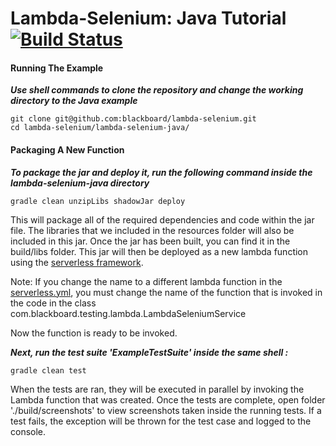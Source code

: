 # Lambda-Selenium: Java Tutorial [![Build Status](https://travis-ci.org/blackboard/lambda-selenium.svg?branch=master)](https://travis-ci.org/blackboard/lambda-selenium)

#### Running The Example

**_Use shell commands to clone the repository and change the working directory to the Java example_**
```shell
git clone git@github.com:blackboard/lambda-selenium.git
cd lambda-selenium/lambda-selenium-java/
```

#### Packaging A New Function

**_To package the jar and deploy it, run the following command inside the lambda-selenium-java directory_**
```shell
gradle clean unzipLibs shadowJar deploy
```

This will package all of the required dependencies and code within the jar file.
The libraries that we included in the resources folder will also be included in this jar.
Once the jar has been built, you can find it in the build/libs folder.
This jar will then be deployed as a new lambda function using the [serverless framework](https://serverless.com/).

Note: If you change the name to a different lambda function in the [serverless.yml](../lambda-selenium-java/serverless.yml), you must change the name of the
function that is invoked in the code in the class com.blackboard.testing.lambda.LambdaSeleniumService

Now the function is ready to be invoked.

**_Next, run the test suite 'ExampleTestSuite' inside the same shell :_**
```shell
gradle clean test
```

When the tests are ran, they will be executed in parallel by invoking the Lambda function that was created.
Once the tests are complete, open folder './build/screenshots' to view screenshots taken inside the running tests.
If a test fails, the exception will be thrown for the test case and logged to the console.